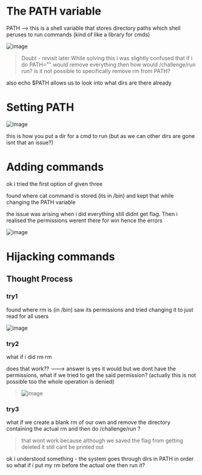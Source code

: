 # The PATH variable
PATH --> this is a shell variable that stores directory paths which shell peruses to run commands (kind of like a library for cmds)

![image](https://github.com/user-attachments/assets/ccd468bc-e606-458f-ad62-859ee1b2c078)

>Doubt - revisit later
>While solving this i was slightly confused that if i do PATH="" would remove everything then how would /challenge/run run? is it not possible to specifically remove rm from PATH?

also echo $PATH allows us to look into what dirs are there already

# Setting PATH
![image](https://github.com/user-attachments/assets/f5ba7bfe-1a7c-410a-9b2e-ee8c3ea2eae2)

this is how you put a dir for a cmd to run (but as we can other dirs are gone isnt that an issue?)

# Adding commands
ok i tried the first option of given three

found where cat command is stored (its in /bin) and kept that while changing the PATH variable

the issue was arising when i did everything still didnt get flag. Then i realised the permissions werent there for win hence the errors

![image](https://github.com/user-attachments/assets/8fbad911-6e7a-48e1-a0e8-1ce7c543c98e)


# Hijacking commands
## Thought Process
### try1
found where rm is (in /bin) saw its permissions and tried changing it to just read for all users

![image](https://github.com/user-attachments/assets/b46c8782-d266-44fc-bee3-a502f5f788ca)

### try2
what if i did  rm rm

does that work??   ---> answer is yes it would but we dont have the permissions, what if we tried to get the said permission? (actually this is not possible too the whole operation is denied)

> ![image](https://github.com/user-attachments/assets/46451310-b61d-429c-b03f-762baabddd05)
 
### try3
what if we create a blank rm of our own and remove the directory containing the actual rm and then do /challenge/run   ?

> that wont work because although we saved the flag from getting deleted it still cant be printed out

ok i understood something - the system goes through dirs in PATH in order so what if i put my rm before the actual one then run it?

